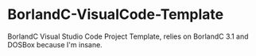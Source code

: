 # BorlandC-VisualCode-Template
BorlandC Visual Studio Code Project Template, relies on BorlandC 3.1 and DOSBox because I'm insane.
